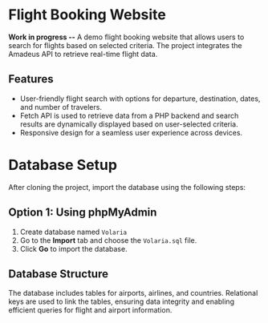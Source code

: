 # Flight Booking Website
**Work in progress --**
A demo flight booking website that allows users to search for flights based on selected criteria. The project integrates the Amadeus API to retrieve real-time flight data.

## Features

- User-friendly flight search with options for departure, destination, dates, and number of travelers.
- Fetch API is used to retrieve data from a PHP backend and search results are dynamically displayed based on user-selected criteria.
- Responsive design for a seamless user experience across devices.

# Database Setup

After cloning the project, import the database using the following steps:

## Option 1: Using phpMyAdmin

1. Create database named `Volaria`
2. Go to the **Import** tab and choose the `Volaria.sql` file.
3. Click **Go** to import the database.

## Database Structure

The database includes tables for airports, airlines, and countries. Relational keys are used to link the tables, ensuring data integrity and enabling efficient queries for flight and airport information.

